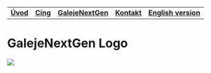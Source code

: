 ||||||
|---|---|---|---|---|
| [**Úvod**](README-sk.md) | [**Cing**](README-cing-sk.md)  |[**GalejeNextGen**](README-GNG-sk.md) |[**Kontakt**](README-kontakt.md)|[**English version**](README.md)|


# GalejeNextGen Logo
<img src="Fotografie%20(Photos)/Log%C3%A1%20(Logos)/Robot.png">
